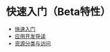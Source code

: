 # 快速入门（Beta特性）

- [快速入门](quick-start/README_zh.md)
- [应用开发导读](cj-start-application-development-overview.md)
- [资源分类与访问](ide-resource-categories-and-access.md)